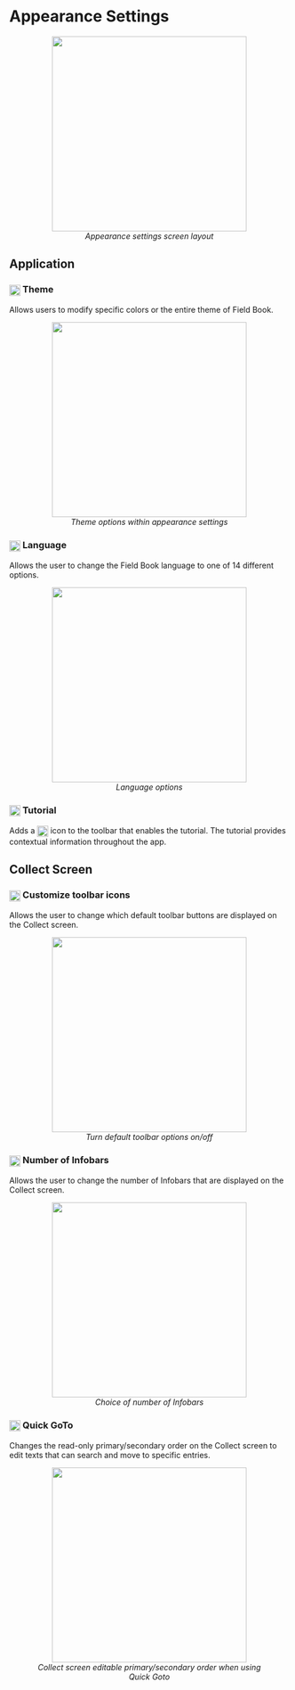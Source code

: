 Appearance Settings
===================

<figure align="center" class="image">
  <img src="_static/images/settings/appearance/settings_appearance_framed.png" width="350px"> 
  <figcaption><i>Appearance settings screen
layout</i></figcaption> 
</figure>

Application
-----------

### <img ref="theme" style="vertical-align: middle;" src="/_static/icons/settings/appearance/palette.png" width="20px"> Theme

Allows users to modify specific colors or the entire theme of Field
Book.

<figure align="center" class="image">
  <img src="/_static/images/settings/appearance/settings_appearance_theme_framed.png" width="350px"> 
  <figcaption><i>Theme options within appearance
settings</i></figcaption> 
</figure>

### <img ref="language" style="vertical-align: middle;" src="/_static/icons/settings/appearance/translate.png" width="20px"> Language

Allows the user to change the Field Book language to one of 14 different
options.

<figure align="center" class="image">
  <img src="/_static/images/settings/appearance/settings_appearance_language_framed.png" width="350px"> 
  <figcaption><i>Language options</i></figcaption> 
</figure>

### <img ref="tutorial" style="vertical-align: middle;" src="/_static/icons/settings/appearance/help-circle.png" width="20px"> Tutorial

Adds a
<img ref="tutorial" style="vertical-align: middle;" src="/_static/icons/settings/appearance/help-circle.png" width="20px">
icon to the toolbar that enables the tutorial. The tutorial provides
contextual information throughout the app.

Collect Screen
--------------

### <img ref="icons" style="vertical-align: middle;" src="/_static/icons/settings/appearance/server-minus.png" width="20px"> Customize toolbar icons

Allows the user to change which default toolbar buttons are displayed on
the Collect screen.

<figure align="center" class="image">
  <img src="/_static/images/settings/appearance/settings_appearance_toolbar_framed.png" width="350px"> 
  <figcaption><i>Turn default toolbar options
on/off</i></figcaption> 
</figure>

### <img ref="infobars" style="vertical-align: middle;" src="/_static/icons/settings/appearance/playlist-plus.png" width="20px"> Number of Infobars

Allows the user to change the number of Infobars that are displayed on
the Collect screen.

<figure align="center" class="image">
  <img src="/_static/images/settings/appearance/settings_appearance_number_infobars.png" width="350px"> 
  <figcaption><i>Choice of number of
Infobars</i></figcaption> 
</figure>

### <img ref="goto" style="vertical-align: middle;" src="/_static/icons/settings/appearance/run-fast.png" width="20px"> Quick GoTo

Changes the read-only primary/secondary order on the Collect screen to
edit texts that can search and move to specific entries.

<figure align="center" class="image">
  <img src="/_static/images/settings/appearance/settings_appearance_quick_goto.png" width="350px"> 
  <figcaption><i>Collect screen editable primary/secondary order when using Quick Goto</i></figcaption> 
</figure>
